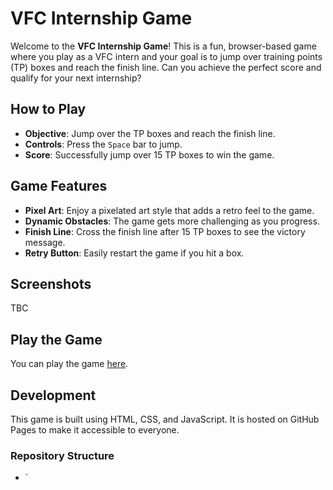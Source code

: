 # VFC Internship Game

Welcome to the **VFC Internship Game**! This is a fun, browser-based game where you play as a VFC intern and your goal is to jump over training points (TP) boxes and reach the finish line. Can you achieve the perfect score and qualify for your next internship?

## How to Play

- **Objective**: Jump over the TP boxes and reach the finish line.
- **Controls**: Press the `Space` bar to jump.
- **Score**: Successfully jump over 15 TP boxes to win the game.

## Game Features

- **Pixel Art**: Enjoy a pixelated art style that adds a retro feel to the game.
- **Dynamic Obstacles**: The game gets more challenging as you progress.
- **Finish Line**: Cross the finish line after 15 TP boxes to see the victory message.
- **Retry Button**: Easily restart the game if you hit a box.

## Screenshots

TBC

## Play the Game

You can play the game [here](https://arsalankhan21.github.io/).

## Development

This game is built using HTML, CSS, and JavaScript. It is hosted on GitHub Pages to make it accessible to everyone.

### Repository Structure

- `
